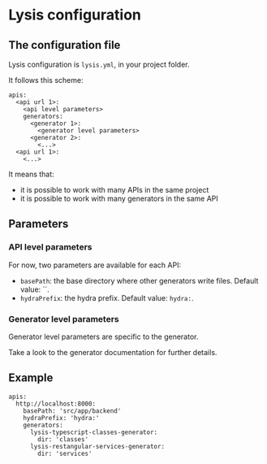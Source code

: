 # Lysis configuration

## The configuration file

Lysis configuration is `lysis.yml`, in your project folder.

It follows this scheme:

```
apis:
  <api url 1>:
    <api level parameters>
    generators:
      <generator 1>:
        <generator level parameters>
      <generator 2>:
        <...>
  <api url 1>:
    <...>
```

It means that:

- it is possible to work with many APIs in the same project
- it is possible to work with many generators in the same API

## Parameters

### API level parameters

For now, two parameters are available for each API:

- `basePath`: the base directory where other generators write files. Default value: ``.
- `hydraPrefix`: the hydra prefix. Default value: `hydra:`.

### Generator level parameters

Generator level parameters are specific to the generator.

Take a look to the generator documentation for further details.

## Example

```
apis:
  http://localhost:8000:
    basePath: 'src/app/backend'
    hydraPrefix: 'hydra:'
    generators:
      lysis-typescript-classes-generator:
        dir: 'classes'
      lysis-restangular-services-generator:
        dir: 'services'

```
